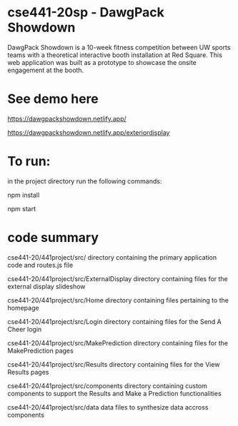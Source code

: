 # cse441-20sp - DawgPack Showdown
DawgPack Showdown is a 10-week fitness competition between UW sports teams with a theoretical interactive booth installation at Red Square. This web application was built as a prototype to showcase the onsite engagement at the booth. 

# See demo here
https://dawgpackshowdown.netlify.app/

https://dawgpackshowdown.netlify.app/exteriordisplay

# To run:
in the project directory run the following commands:

npm install

npm start

# code summary

cse441-20/441project/src/ directory containing the primary application code and routes.js file

cse441-20/441project/src/ExternalDisplay directory containing files for the external display slideshow

cse441-20/441project/src/Home directory containing files pertaining to the homepage

cse441-20/441project/src/Login directory containing files for the Send A Cheer login

cse441-20/441project/src/MakePrediction directory containing files for the MakePrediction pages

cse441-20/441project/src/Results directory containing files for the View Results pages

cse441-20/441project/src/components directory containing custom components to support the Results and Make a Prediction functionalities

cse441-20/441project/src/data data files to synthesize data accross components
